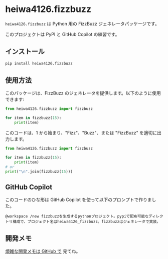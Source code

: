 # heiwa4126.fizzbuzz

`heiwa4126.fizzbuzz` は Python 用の FizzBuzz ジェネレータパッケージです。

このプロジェクトは PyPI と GitHub Copilot の練習です。

## インストール

```sh
pip install heiwa4126.fizzbuzz
```

## 使用方法

このパッケージは、FizzBuzz のジェネレータを提供します。以下のように使用できます:

```python
from heiwa4126.fizzbuzz import fizzbuzz

for item in fizzbuzz(15):
    print(item)
```

このコードは、1 から始まり、"Fizz"、"Buzz"、または "FizzBuzz" を適切に出力します。

```python
from heiwa4126.fizzbuzz import fizzbuzz

for item in fizzbuzz(15):
    print(item)
# or
print("\n".join(fizzbuzz(15)))
```

## GitHub Copilot

このコードのひな形は GitHub Copilot を使って以下のプロンプトで作りました。

```text
@workspace /new fizzbuzzを生成するpythonプロジェクト。pypiで配布可能なディレクトリ構成で、プロジェクト名はheiwa4126_fizzbuzz。fizzbuzzはジェネレータで実装。
```

## 開発メモ

[煩雑な開発メモは GitHub で](https://github.com/heiwa4126/heiwa4126-fizzbuzz/blob/main/docs/development-note.md) 見てね。
